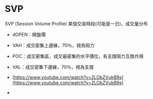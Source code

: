 # SVP

SVP (Session Volume Profile) 某個交易時段(可能是一日)，成交量分布

* dOPEN：開盤價
* VAH：成交密集上邊緣，70％，視為阻力
* POC：成交密集區，成交最密集的水平價位，有支撐阻力互換作用
* VAL：成交密集下邊緣，70％，視為支撐



* [https://www.youtube.com/watch?v=2LObZVukB9s](https://www.youtube.com/watch?v=2LObZVukB9s)
*
